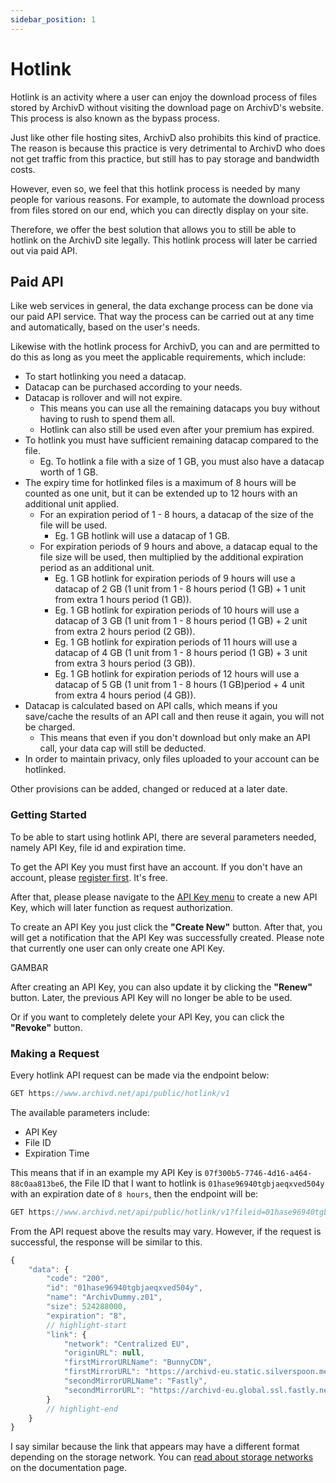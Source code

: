 ```yaml
---
sidebar_position: 1
---
```


# Hotlink

Hotlink is an activity where a user can enjoy the download process of files stored by ArchivD without visiting the download page on ArchivD's website. This process is also known as the bypass process.

Just like other file hosting sites, ArchivD also prohibits this kind of practice. The reason is because this practice is very detrimental to ArchivD who does not get traffic from this practice, but still has to pay storage and bandwidth costs.

However, even so, we feel that this hotlink process is needed by many people for various reasons. For example, to automate the download process from files stored on our end, which you can directly display on your site.

Therefore, we offer the best solution that allows you to still be able to hotlink on the ArchivD site legally. This hotlink process will later be carried out via paid API.

## Paid API

Like web services in general, the data exchange process can be done via our paid API service. That way the process can be carried out at any time and automatically, based on the user's needs.

Likewise with the hotlink process for ArchivD, you can and are permitted to do this as long as you meet the applicable requirements, which include:

- To start hotlinking you need a datacap.
- Datacap can be purchased according to your needs.
- Datacap is rollover and will not expire.
  - This means you can use all the remaining datacaps you buy without having to rush to spend them all.
  - Hotlink can also still be used even after your premium has expired.
- To hotlink you must have sufficient remaining datacap compared to the file.
  - Eg. To hotlink a file with a size of 1 GB, you must also have a datacap worth of 1 GB.
- The expiry time for hotlinked files is a maximum of 8 hours will be counted as one unit, but it can be extended up to 12 hours with an additional unit applied.
  - For an expiration period of 1 - 8 hours, a datacap of the size of the file will be used.
    - Eg. 1 GB hotlink will use a datacap of 1 GB.
  - For expiration periods of 9 hours and above, a datacap equal to the file size will be used, then multiplied by the additional expiration period as an additional unit.
    - Eg. 1 GB hotlink for expiration periods of 9 hours will use a datacap of 2 GB (1 unit from 1 - 8 hours period (1 GB) + 1 unit from extra 1 hours period (1 GB)).
    - Eg. 1 GB hotlink for expiration periods of 10 hours will use a datacap of 3 GB (1 unit from 1 - 8 hours period (1 GB) + 2 unit from extra 2 hours period (2 GB)).
    - Eg. 1 GB hotlink for expiration periods of 11 hours will use a datacap of 4 GB (1 unit from 1 - 8 hours period (1 GB) + 3 unit from extra 3 hours period (3 GB)).
    - Eg. 1 GB hotlink for expiration periods of 12 hours will use a datacap of 5 GB (1 unit from 1 - 8 hours  (1 GB)period + 4 unit from extra 4 hours period (4 GB)).
- Datacap is calculated based on API calls, which means if you save/cache the results of an API call and then reuse it again, you will not be charged.
  - This means that even if you don't download but only make an API call, your data cap will still be deducted.
- In order to maintain privacy, only files uploaded to your account can be hotlinked.

Other provisions can be added, changed or reduced at a later date.

### Getting Started

To be able to start using hotlink API, there are several parameters needed, namely API Key, file id and expiration time.

To get the API Key you must first have an account. If you don't have an account, please [register first](https://www.archivd.net/register). It's free.

After that, please please navigate to the [API Key menu](https://www.archivd.net/app/setting/apikey) to create a new API Key, which will later function as request authorization.

To create an API Key you just click the **"Create New"** button. After that, you will get a notification that the API Key was successfully created. Please note that currently one user can only create one API Key.

GAMBAR

After creating an API Key, you can also update it by clicking the **"Renew"** button. Later, the previous API Key will no longer be able to be used.

Or if you want to completely delete your API Key, you can click the **"Revoke"** button.

### Making a Request

Every hotlink API request can be made via the endpoint below:

```js title="Hotlink API Endpoint"
GET https://www.archivd.net/api/public/hotlink/v1
```

The available parameters include:

- API Key
- File ID
- Expiration Time

This means that if in an example my API Key is `07f300b5-7746-4d16-a464-88c0aa813be6`, the File ID that I want to hotlink is `01hase96940tgbjaeqxved504y` with an expiration date of `8 hours`, then the endpoint will be:

```js title="Hotlink API Endpoint with an Example"
GET https://www.archivd.net/api/public/hotlink/v1?fileid=01hase96940tgbjaeqxved504y&apikey=07f300b5-7746-4d16-a464-88c0aa813be6&expiration=8
```

From the API request above the results may vary. However, if the request is successful, the response will be similar to this.

```js title="An Example of Successful Hotlink API Request"
{
    "data": {
        "code": "200",
        "id": "01hase96940tgbjaeqxved504y",
        "name": "ArchivDummy.z01",
        "size": 524288000,
        "expiration": "8",
        // highlight-start
        "link": {
            "network": "Centralized EU",
            "originURL": null,
            "firstMirrorURLName": "BunnyCDN",
            "firstMirrorURL": "https://archivd-eu.static.silverspoon.me/01hase96940tgbjaeqxved504y/files?response-content-type=application%2Foctet-stream&response-content-disposition=attachment%3B%20filename%3DArchivDummy.z01&X-Amz-Content-Sha256=UNSIGNED-PAYLOAD&X-Amz-Algorithm=AWS4-HMAC-SHA256&X-Amz-Credential=0037ab08f2835d60000000001%2F20230926%2Feu-central-003%2Fs3%2Faws4_request&X-Amz-Date=20230926T125607Z&X-Amz-SignedHeaders=host&X-Amz-Expires=0&X-Amz-Signature=2c04d29eb5ed4e3ccff478019252c8ef3a135e9fd00a4386ec7c2e15f58d8a04",
            "secondMirrorURLName": "Fastly",
            "secondMirrorURL": "https://archivd-eu.global.ssl.fastly.net/01hase96940tgbjaeqxved504y/files?response-content-type=application%2Foctet-stream&response-content-disposition=attachment%3B%20filename%3DArchivDummy.z01&X-Amz-Content-Sha256=UNSIGNED-PAYLOAD&X-Amz-Algorithm=AWS4-HMAC-SHA256&X-Amz-Credential=0037ab08f2835d60000000001%2F20230926%2Feu-central-003%2Fs3%2Faws4_request&X-Amz-Date=20230926T125607Z&X-Amz-SignedHeaders=host&X-Amz-Expires=0&X-Amz-Signature=2c04d29eb5ed4e3ccff478019252c8ef3a135e9fd00a4386ec7c2e15f58d8a04"
        }
        // highlight-end
    }
}
```

I say similar because the link that appears may have a different format depending on the storage network. You can [read about storage networks](/docs/about/network-type) on the documentation page.